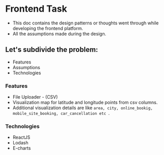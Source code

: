 # Frontend Task
- This doc contains the design patterns or thoughts went through while developing the frontend platform.
- All the assumptions made during the design.

## Let's subdivide the problem:
- Features
- Assumptions
- Technologies

### Features
- File Uploader - (CSV)
- Visualization map for latitude and longitude points from csv columns.
- Additional visualization details are like ```area, city, online_bookig, mobile_site_booking, car_cancellation etc ```.

### Technologies
- ReactJS
- Lodash
- E-charts


